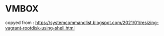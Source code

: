# VMBOX

copyed from : https://systemcommandlist.blogspot.com/2021/01/resizing-vagrant-rootdisk-using-shell.html
